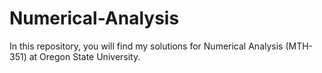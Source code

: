 # Numerical-Analysis

In this repository, you will find my solutions for Numerical Analysis (MTH-351) at Oregon State University.
